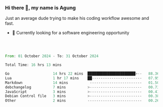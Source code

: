 ### Hi there 👋, my name is Agung
Just an average dude trying to make his coding workflow awesome and fast.

<!--
**agungfir98/agungfir98** is a ✨ _special_ ✨ repository because its `README.md` (this file) appears on your GitHub profile.
-->

- 🔭 Currently looking for a software engineering opportunity
<br/>
<br/>
<!--START_SECTION:waka-->

```rust
From: 01 October 2024 - To: 31 October 2024

Total Time: 16 hrs 13 mins

Go                    14 hrs 22 mins  ██████████████████████>--   88.36 %
Lua                   1 hr 17 mins    ██-----------------------   07.95 %
Markdown              14 mins          ------------------------   01.50 %
debchangelog          7 mins          >------------------------   00.73 %
JavaScript            3 mins          >------------------------   00.41 %
Debian Control file   3 mins          >------------------------   00.38 %
Other                 2 mins          -------------------------   00.26 %
```

<!--END_SECTION:waka-->
